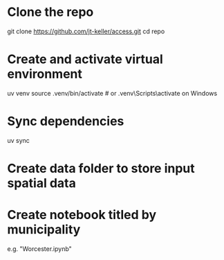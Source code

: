 # Clone the repo
git clone https://github.com/jt-keller/access.git
cd repo

# Create and activate virtual environment
uv venv
source .venv/bin/activate  # or .venv\Scripts\activate on Windows

# Sync dependencies
uv sync

# Create data folder to store input spatial data

# Create notebook titled by municipality
e.g. "Worcester.ipynb"
